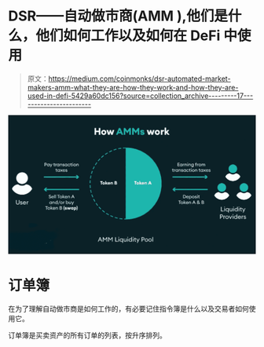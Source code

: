 # DSR——自动做市商(AMM ),他们是什么，他们如何工作以及如何在 DeFi 中使用

> 原文：<https://medium.com/coinmonks/dsr-automated-market-makers-amm-what-they-are-how-they-work-and-how-they-are-used-in-defi-5429a60dc156?source=collection_archive---------17----------------------->

![](img/23bea1d09eee255c531dfed9db5c6367.png)

# **订单簿**

在为了理解自动做市商是如何工作的，有必要记住指令簿是什么以及交易者如何使用它。

订单簿是买卖资产的所有订单的列表，按升序排列。